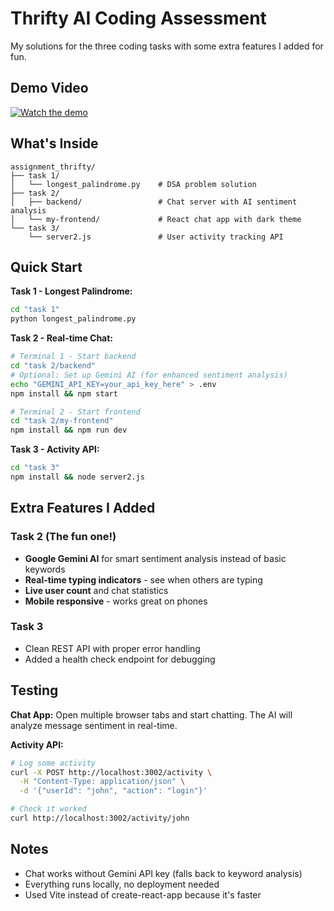 # Thrifty AI Coding Assessment

My solutions for the three coding tasks with some extra features I added for fun.

## Demo Video

[![Watch the demo](https://img.youtube.com/vi/5ObDQLy4_rM/hqdefault.jpg)](https://youtu.be/5ObDQLy4_rM)



## What's Inside

```
assignment_thrifty/
├── task 1/
│   └── longest_palindrome.py    # DSA problem solution
├── task 2/
│   ├── backend/                 # Chat server with AI sentiment analysis
│   └── my-frontend/             # React chat app with dark theme
└── task 3/
    └── server2.js               # User activity tracking API
```

## Quick Start

**Task 1 - Longest Palindrome:**
```bash
cd "task 1"
python longest_palindrome.py
```

**Task 2 - Real-time Chat:**
```bash
# Terminal 1 - Start backend
cd "task 2/backend"
# Optional: Set up Gemini AI (for enhanced sentiment analysis)
echo "GEMINI_API_KEY=your_api_key_here" > .env
npm install && npm start

# Terminal 2 - Start frontend  
cd "task 2/my-frontend"
npm install && npm run dev
```

**Task 3 - Activity API:**
```bash
cd "task 3"
npm install && node server2.js
```

## Extra Features I Added

### Task 2 (The fun one!)
- **Google Gemini AI** for smart sentiment analysis instead of basic keywords
- **Real-time typing indicators** - see when others are typing
- **Live user count** and chat statistics
- **Mobile responsive** - works great on phones

### Task 3
- Clean REST API with proper error handling
- Added a health check endpoint for debugging

## Testing

**Chat App:** Open multiple browser tabs and start chatting. The AI will analyze message sentiment in real-time.

**Activity API:**
```bash
# Log some activity
curl -X POST http://localhost:3002/activity \
  -H "Content-Type: application/json" \
  -d '{"userId": "john", "action": "login"}'

# Check it worked
curl http://localhost:3002/activity/john
```

## Notes

- Chat works without Gemini API key (falls back to keyword analysis)
- Everything runs locally, no deployment needed
- Used Vite instead of create-react-app because it's faster
